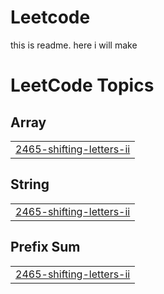# Leetcode
this is readme. here i will make
<!---LeetCode Topics Start-->
# LeetCode Topics
## Array
|  |
| ------- |
| [2465-shifting-letters-ii](https://github.com/TheVinaySagar/Leetcode/tree/master/2465-shifting-letters-ii) |
## String
|  |
| ------- |
| [2465-shifting-letters-ii](https://github.com/TheVinaySagar/Leetcode/tree/master/2465-shifting-letters-ii) |
## Prefix Sum
|  |
| ------- |
| [2465-shifting-letters-ii](https://github.com/TheVinaySagar/Leetcode/tree/master/2465-shifting-letters-ii) |
<!---LeetCode Topics End-->